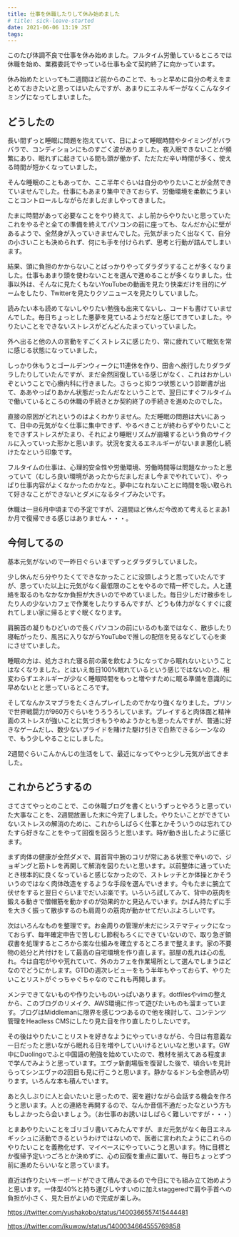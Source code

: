 ```yaml
---
title: 仕事を休職したりして休み始めました
# title: sick-leave-started
date: 2021-06-06 13:19 JST
tags:
---
```


このたび体調不良で仕事を休み始めました。フルタイム労働しているところでは休職を始め、業務委託でやっている仕事も全て契約終了に向かっています。

休み始めたといっても二週間ほど前からのことで、もっと早めに自分の考えをまとめておきたいと思ってはいたんですが、あまりにエネルギーがなくこんなタイミングになってしまいました。

## どうしたの
長い間ずっと睡眠に問題を抱えていて、日によって睡眠時間やタイミングがバラバラで、コンディションにものすごく波がありました。夜入眠できないことが頻繁にあり、眠れずに起きている間も頭が働かず、ただただ辛い時間が多く、使える時間が短かくなっていました。

そんな睡眠のこともあってか、ここ半年ぐらいは自分のやりたいことが全然できていませんでした。仕事にもあまり集中できておらず、労働環境を柔軟にうまいことコントロールしながらだましだましやってきました。

たまに時間があって必要なことをやり終えて、よし前からやりたいと思っていたこれをやるぞと全ての準備を終えてパソコンの前に座っても、なんだか心に壁があるようで、全然身が入っていきませんでした。元気がまったく出なくて、自分の小さいことも決められず、何にも手を付けられず、思考と行動が詰んでしまいます。

結果、頭に負担のかからないことばっかりやってダラダラすることが多くなりました。仕事もあまり頭を使わないことを選んで進めることが多くなりました。仕事以外は、そんなに見たくもないYouTubeの動画を見たり快楽だけを目的にゲームをしたり、Twitterを見たりクソニュースを見たりしていました。

読みたい本も読めてないしやりたい勉強も出来てないし、コードも書けていませんでした。毎日ちょっとした悪夢を見ているようだなと感じてきていました。やりたいことをできないストレスがどんどんたまっていっていました。

外へ出ると他の人の言動をすごくストレスに感じたり、常に疲れていて眠気を常に感じる状態になっていました。

しっかり休もうとゴールデンウィークに11連休を作り、田舎へ旅行したりダラダラしたりしていたんですが、まだ全然回復している感じがなく、これはおかしいぞということで心療内科に行きました。さらっと抑うつ状態という診断書が出て、ああやっぱりあかん状態だったんだなということで、翌日にすぐフルタイムで働いているところの休職の手続きとか契約終了の手続きを進めたのでした。

直接の原因がどれというのはよくわかりません。ただ睡眠の問題は大いにあって、日中の元気がなく仕事に集中できず、やるべきことが終わらずやりたいことをできずストレスがたまり、それにより睡眠リズムが崩壊するという負のサイクルに入っていった形かと思います。状況を変えるエネルギーがないまま悪化し続けたなという印象です。

フルタイムの仕事は、心理的安全性や労働環境、労働時間等は問題なかったと思っていて（むしろ良い環境があったからだましだまし今までやれていて）、やっぱり仕事内容がよくなかったのかなと。夢中になれないことに時間を吸い取られて好きなことができないとダメになるタイプみたいです。

休職は一旦6月中頃までの予定ですが、2週間ほど休んだ今改めて考えるとまあ1か月で復帰できる感じはありません・・・。

## 今何してるの

基本元気がないので一昨日ぐらいまでずっとダラダラしていました。

少し休んだら分やりたくてできなかったことに没頭しようと思っていたんですが、思っていた以上に元気がなく最低限のことをやるので精一杯でした。人と連絡を取るのもなかなか負担が大きいのでやめていました。毎日少しだけ散歩をしたり人の少ないカフェで作業をしたりするんですが、どうも体力がなくすぐに疲れてしまい家に帰るとすぐ眠くなります。

肩腕首の凝りもひどいので長くパソコンの前にいるのも楽ではなく、散歩したり寝転がったり、風呂に入りながらYouTubeで推しの配信を見るなどして心を楽にさせていました。

睡眠の方は、処方された寝る前の薬を飲むようになってから眠れないということはなくなりました。とはいえ毎日100%眠れているという感じではないのと、相変わらずエネルギーが少なく睡眠時間をもっと増やすために眠る準備を意識的に早めないとと思っているところです。

そしてなんかスマブラをたくさんプレイしたのでかなり強くなりました。プリンで世界戦闘力が960万ぐらいをうろうろしています。プレイすると肉体面と精神面のストレスが強いことに気づきもうやめようかとも思ったんですが、普通に好きなゲームだし、数少ないプライドを賭けた駆け引きで白熱できるシーンなので、もう少しやることにしました。

2週間ぐらいこんかんじの生活をして、最近になってやっと少し元気が出てきました。

## これからどうするの

さてさてやっとのことで、この休職ブログを書くというずっとやろうと思っていた大事なことを、2週間放置した末に今完了しました。やりたいことができていないストレスの解消のために、これからしばらく仕事とかそういうのは忘れてひたすら好きなことをやって回復を図ろうと思います。時が動き出したように感じます。

まず肉体の健康が全然ダメで、肩首背中腕のコリが常にある状態で辛いので、ジョギングと筋トレを再開して解消を図りたいと思います。以前整体に通っていたとき根本的に良くなっていると感じなかったので、ストレッチとか体操とかそういうのではなく肉体改造をするような手段を選んでいきます。今もたまに腕立て伏せをすると翌日ぐらいまでだいぶ楽です。いろいろ試してみて、背中の筋肉を鍛える動きで僧帽筋を動かすのが効果的かと見込んでいます。かばん持たずに手を大きく振って散歩するのも肩周りの筋肉が動かせてだいぶよろしいです。

次はいろんなものを整理です。お金周りの管理が未だにシステマティックになっておらず、毎年確定申告で苦しむし節税もろくにできていないので、取り急ぎ領収書を処理するところから楽な仕組みを確立するところまで整えます。家の不要物の処分と片付けをして最高の自宅環境を作り直します。部屋の乱れは心の乱れ。今は自宅がやや荒れていて、外のカフェを作業場所として選んでしまうほどなのでどうにかします。GTDの週次レビューをもう半年もやっておらず、やりたいことリストがぐっちゃぐちゃなのでこれも再開します。

メンテできてないものや作りたいものいっぱいあります。dotfilesやvimの整えから、このブログのリメイク、AWS環境に作って遊びたいものも溜まっています。ブログはMiddlemanに限界を感じつつあるので他を検討して、コンテンツ管理をHeadless CMSにしたり見た目を作り直したりしたいです。

その後はやりたいことリストを好きなようにやっていきながら、今日は有意義な一日だったと思いながら眠れる日を増やしていいけるといいなと思います。GW中にDuolingoでふと中国語の勉強を始めていたので、教材を揃えてある程度まで学んでみようと思っています。エヴァ新劇場版を復習した後で、頃合いを見計らってシンエヴァの2回目も見に行こうと思います。静かなるドンも全巻読み切ります。いろんな本も積んでいます。

あと久しぶりに人と会いたいと思ったので、密を避けながら会話する機会を作ろうと思います。人との連絡を再開するので、なんか音信不通だったなという方ももしよかったら会いましょう。（お仕事のお誘いはしばらく難しいですが・・・）

とまあやりたいことをゴリゴリ書いてみたんですが、まだ元気がなく毎日エネルギッシュに活動できるというわけではないので、医者に言われたようにこれらのやりたいことを義務化せず、マイペースにやっていこうと思います。特に目標とか復帰予定いつごろとか決めずに、心の回復を重点に置いて、毎日ちょっとずつ前に進めたらいいなと思っています。

直近は作りたいキーボードができて積んであるので今日にでも組み立て始めようと思います。一体型40%と持ち運びしやすいのに加えstaggeredで肩や手首への負担が小さく、見た目がよいので完成が楽しみ。

https://twitter.com/yushakobo/status/1400366557415444481

https://twitter.com/ikuwow/status/1400034664555769858
